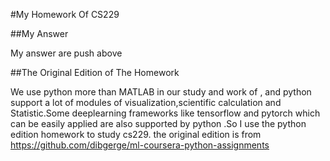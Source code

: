 #My Homework Of CS229

##My Answer

My answer are push above

##The Original Edition of The Homework

We use python more than MATLAB in our study and work of , and python support a lot of modules of visualization,scientific calculation and Statistic.Some deeplearning frameworks like tensorflow and pytorch which can be easily applied are also supported by python .So I use the python edition homework to study cs229.
the original edition is from https://github.com/dibgerge/ml-coursera-python-assignments
